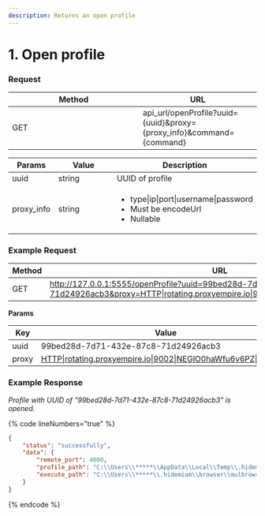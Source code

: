 ```yaml
---
description: Returns an open profile
---
```


# 1. Open profile

### **Request**

<table><thead><tr><th width="249">Method</th><th>URL</th></tr></thead><tbody><tr><td>GET</td><td>api_url/openProfile?uuid={uuid}&#x26;proxy={proxy_info}&#x26;command={command}</td></tr></tbody></table>

<table><thead><tr><th>Params</th><th width="113.33333333333331">Value</th><th>Description</th></tr></thead><tbody><tr><td>uuid</td><td>string</td><td>UUID of profile</td></tr><tr><td>proxy_info</td><td>string</td><td><ul><li>type|ip|port|username|password</li><li>Must be encodeUrl</li><li>Nullable</li></ul></td></tr></tbody></table>

### **Example Request**

<table><thead><tr><th width="251">Method</th><th>URL</th></tr></thead><tbody><tr><td>GET</td><td><a href="http://127.0.0.1:5555/openProfile?uuid=99bed28d-7d71-432e-87c8-71d24926acb3&#x26;proxy=HTTP|rotating.proxyempire.io|9002|NEGlO0haWfu6v6PZ|pass123">http://127.0.0.1:5555/openProfile?uuid=99bed28d-7d71-432e-87c8-71d24926acb3&#x26;proxy=HTTP|rotating.proxyempire.io|9002|NEGlO0haWfu6v6PZ|pass123</a></td></tr></tbody></table>

&#x20;  **Params**

<table><thead><tr><th width="252">Key</th><th>Value</th></tr></thead><tbody><tr><td>uuid</td><td>99bed28d-7d71-432e-87c8-71d24926acb3</td></tr><tr><td>proxy</td><td><a href="http://127.0.0.1:5555/openProfile?uuid=99bed28d-7d71-432e-87c8-71d24926acb3&#x26;proxy=HTTP|rotating.proxyempire.io|9002|NEGlO0haWfu6v6PZ|pass123">HTTP|rotating.proxyempire.io|9002|NEGlO0haWfu6v6PZ|pass123</a></td></tr></tbody></table>

### **Example Response**

_Profile with UUID of "_99bed28d-7d71-432e-87c8-71d24926acb3_" is opened._

{% code lineNumbers="true" %}
```json
{
    "status": "successfully",
    "data": {
        "remote_port": 4000,
        "profile_path": "C:\\Users\\*****\\AppData\\Local\\Temp\\.hidemium\\99bed28d-7d71-432e-87c8-71d24926acb3",
        "execute_path": "C:\\Users\\*****\\.hidemium\\browser\\mulbrowser\\115.0.0.0_v6\\chrome.exe"
    }
}
```
{% endcode %}
